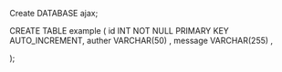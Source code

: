 Create DATABASE ajax;

CREATE TABLE example (
    id INT NOT NULL PRIMARY KEY AUTO_INCREMENT,
    auther VARCHAR(50) ,
    message VARCHAR(255) ,

);